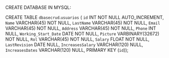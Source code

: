 CREATE DATABASE IN MYSQL:

CREATE TABLE `dbasecrud`.`usuarios` (
  `id` INT NOT NULL AUTO_INCREMENT,
  `Name` VARCHAR(45) NOT NULL,
  `LastName` VARCHAR(45) NOT NULL,
  `Email` VARCHAR(45) NOT NULL,
  `Address` VARCHAR(45) NOT NULL,
  `Phone` INT NULL,
  `Working_Start_Date` DATE NOT NULL,
  `Picture` VARBINARY(32672) NOT NULL,
  `Rol` VARCHAR(45) NOT NULL,
  `Salary` FLOAT NOT NULL,
  `LastRevision` DATE NULL,
  `IncreasesSalary` VARCHAR(120) NULL,
  `IncreasesDates` VARCHAR(120) NULL,
  PRIMARY KEY (`id`));
  
  
  
